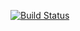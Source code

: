 [![Build Status](https://travis-ci.com/EbenezerGH/etherscan-api-demo.svg?token=z8cBzQiMB7d5QTSrDmYj&branch=master)](https://travis-ci.com/EbenezerGH/etherscan-api-demo)